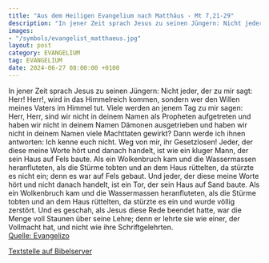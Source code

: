 ```yaml
---
title: "Aus dem Heiligen Evangelium nach Matthäus - Mt 7,21-29"
description: "In jener Zeit sprach Jesus zu seinen Jüngern: Nicht jeder, der zu mir sagt: Herr! Herr!, wird in das Himmelreich kommen, sondern wer den Willen meines Vaters im Himmel tut. Viele werden an jenem Tag zu mir sagen: Herr, Herr, sind wir nicht in deinem Namen als Propheten aufgetrete...."
images:
- "/symbols/evangelist_matthaeus.jpg"
layout: post
category: EVANGELIUM
tag: EVANGELIUM
date: 2024-06-27 08:00:00 +0100
---
```

In jener Zeit sprach Jesus zu seinen Jüngern: Nicht jeder, der zu mir sagt: Herr! Herr!, wird in das Himmelreich kommen, sondern wer den Willen meines Vaters im Himmel tut.
Viele werden an jenem Tag zu mir sagen: Herr, Herr, sind wir nicht in deinem Namen als Propheten aufgetreten und haben wir nicht in deinem Namen Dämonen ausgetrieben und haben wir nicht in deinem Namen viele Machttaten gewirkt?
Dann werde ich ihnen antworten: Ich kenne euch nicht.<!--more--> Weg von mir, ihr Gesetzlosen!
Jeder, der diese meine Worte hört und danach handelt, ist wie ein kluger Mann, der sein Haus auf Fels baute.
Als ein Wolkenbruch kam und die Wassermassen heranfluteten, als die Stürme tobten und an dem Haus rüttelten, da stürzte es nicht ein; denn es war auf Fels gebaut.
Und jeder, der diese meine Worte hört und nicht danach handelt, ist ein Tor, der sein Haus auf Sand baute.
Als ein Wolkenbruch kam und die Wassermassen heranfluteten, als die Stürme tobten und an dem Haus rüttelten, da stürzte es ein und wurde völlig zerstört.
Und es geschah, als Jesus diese Rede beendet hatte, war die Menge voll Staunen über seine Lehre;
denn er lehrte sie wie einer, der Vollmacht hat, und nicht wie ihre Schriftgelehrten.<br>
[Quelle: Evangelizo](https://evangeliumtagfuertag.org/DE/gospel)

[Textstelle auf Bibelserver](https://www.bibleserver.com/EU/Matthäus7,21-29)

